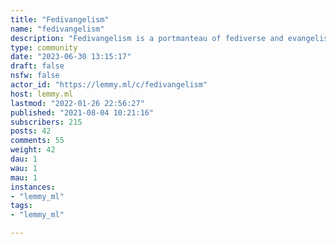 ```yaml
---
title: "Fedivangelism" 
name: "fedivangelism"
description: "Fedivangelism is a portmanteau of fediverse and evangelism. The purpose of this community is to provide a space where those interested in seeing federated platforms succeed can collaborate to help grow the ecosystem.If you'd like to participate more directly, join us on [Discord](https://discord.gg/yhEDkW3hry) or [Matrix](https://matrix.to/#/#collaboration-commons:matrix.org)!"
type: community
date: "2023-06-30 13:15:17"
draft: false
nsfw: false
actor_id: "https://lemmy.ml/c/fedivangelism"
host: lemmy.ml
lastmod: "2022-01-26 22:56:27"
published: "2021-08-04 10:21:16"
subscribers: 215
posts: 42
comments: 55
weight: 42
dau: 1
wau: 1
mau: 1
instances:
- "lemmy_ml"
tags: 
- "lemmy_ml"

---
```

